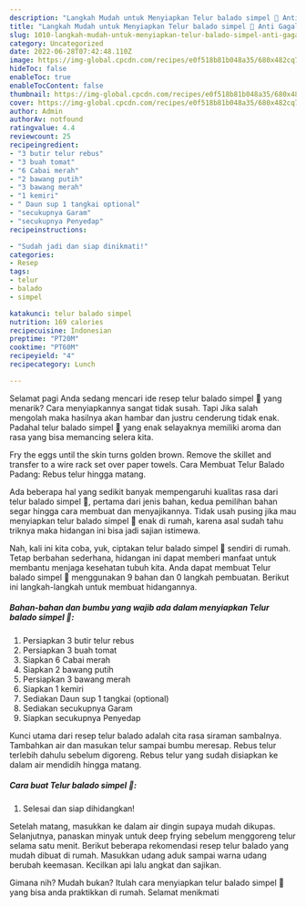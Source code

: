 ```yaml
---
description: "Langkah Mudah untuk Menyiapkan Telur balado simpel 🤤 Anti Gagal"
title: "Langkah Mudah untuk Menyiapkan Telur balado simpel 🤤 Anti Gagal"
slug: 1010-langkah-mudah-untuk-menyiapkan-telur-balado-simpel-anti-gagal
category: Uncategorized
date: 2022-06-28T07:42:48.110Z
image: https://img-global.cpcdn.com/recipes/e0f518b81b048a35/680x482cq70/telur-balado-simpel-foto-resep-utama.jpg
hideToc: false
enableToc: true
enableTocContent: false
thumbnail: https://img-global.cpcdn.com/recipes/e0f518b81b048a35/680x482cq70/telur-balado-simpel-foto-resep-utama.jpg
cover: https://img-global.cpcdn.com/recipes/e0f518b81b048a35/680x482cq70/telur-balado-simpel-foto-resep-utama.jpg
author: Admin
authorAv: notfound
ratingvalue: 4.4
reviewcount: 25
recipeingredient:
- "3 butir telur rebus"
- "3 buah tomat"
- "6 Cabai merah"
- "2 bawang putih"
- "3 bawang merah"
- "1 kemiri"
- " Daun sup 1 tangkai optional"
- "secukupnya Garam"
- "secukupnya Penyedap"
recipeinstructions:

- "Sudah jadi dan siap dinikmati!"
categories:
- Resep
tags:
- telur
- balado
- simpel

katakunci: telur balado simpel 
nutrition: 169 calories
recipecuisine: Indonesian
preptime: "PT20M"
cooktime: "PT60M"
recipeyield: "4"
recipecategory: Lunch

---
```



Selamat pagi Anda sedang mencari ide resep telur balado simpel 🤤 yang menarik? Cara menyiapkannya sangat tidak susah. Tapi Jika salah mengolah maka hasilnya akan hambar dan justru cenderung tidak enak. Padahal telur balado simpel 🤤 yang enak selayaknya memiliki aroma dan rasa yang bisa memancing selera kita.


Fry the eggs until the skin turns golden brown. Remove the skillet and transfer to a wire rack set over paper towels. Cara Membuat Telur Balado Padang: Rebus telur hingga matang.

Ada beberapa hal yang sedikit banyak mempengaruhi kualitas rasa dari telur balado simpel 🤤, pertama dari jenis bahan, kedua pemilihan bahan segar hingga cara membuat dan menyajikannya. Tidak usah pusing jika mau menyiapkan telur balado simpel 🤤 enak di rumah, karena asal sudah tahu triknya maka hidangan ini bisa jadi sajian istimewa.


Nah, kali ini kita coba, yuk, ciptakan telur balado simpel 🤤 sendiri di rumah. Tetap berbahan sederhana, hidangan ini dapat memberi manfaat untuk membantu menjaga kesehatan tubuh kita. Anda dapat membuat Telur balado simpel 🤤 menggunakan 9 bahan dan 0 langkah pembuatan. Berikut ini langkah-langkah untuk membuat hidangannya.

<!--inarticleads1-->

##### Bahan-bahan dan bumbu yang wajib ada dalam menyiapkan Telur balado simpel 🤤:

1. Persiapkan 3 butir telur rebus
1. Persiapkan 3 buah tomat
1. Siapkan 6 Cabai merah
1. Siapkan 2 bawang putih
1. Persiapkan 3 bawang merah
1. Siapkan 1 kemiri
1. Sediakan  Daun sup 1 tangkai (optional)
1. Sediakan secukupnya Garam
1. Siapkan secukupnya Penyedap


Kunci utama dari resep telur balado adalah cita rasa siraman sambalnya. Tambahkan air dan masukan telur sampai bumbu meresap. Rebus telur terlebih dahulu sebelum digoreng. Rebus telur yang sudah disiapkan ke dalam air mendidih hingga matang. 

<!--inarticleads2-->

##### Cara buat Telur balado simpel 🤤:


1. Selesai dan siap dihidangkan!

Setelah matang, masukkan ke dalam air dingin supaya mudah dikupas. Selanjutnya, panaskan minyak untuk deep frying sebelum menggoreng telur selama satu menit. Berikut beberapa rekomendasi resep telur balado yang mudah dibuat di rumah. Masukkan udang aduk sampai warna udang berubah keemasan. Kecilkan api lalu angkat dan sajikan. 

Gimana nih? Mudah bukan? Itulah cara menyiapkan telur balado simpel 🤤 yang bisa anda praktikkan di rumah. Selamat menikmati
